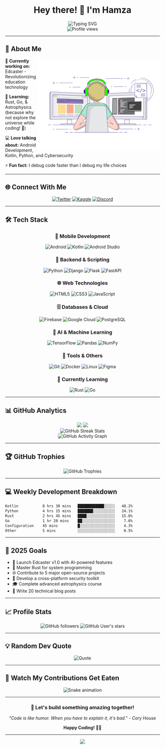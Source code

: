 <div align="center">

# Hey there! 👋 I'm Hamza

<img src="https://readme-typing-svg.herokuapp.com?font=Fira+Code&pause=1000&color=36BCF7&center=true&vCenter=true&width=435&lines=Android+Developer;Kotlin+Enthusiast;Python+Developer;Security+Researcher;Always+Learning+New+Things!" alt="Typing SVG" />

</div>

<div align="center">
  <img src="https://komarev.com/ghpvc/?username=hamzariffic&style=for-the-badge&color=0891b2&labelColor=1c1917" alt="Profile views" />
</div>

---

## 🚀 About Me

<img align="right" alt="Coding" width="400" src="https://raw.githubusercontent.com/devSouvik/devSouvik/master/gif3.gif">

🔭 **Currently working on:** Edcaster - Revolutionizing education technology

🌱 **Learning:** Rust, Go, & Astrophysics (because why not explore the universe while coding! 🌌)

💻 **Love talking about:** Android Development, Kotlin, Python, and Cybersecurity

⚡ **Fun fact:** I debug code faster than I debug my life choices

---

## 🌐 Connect With Me

<div align="center">

[![Twitter](https://img.shields.io/badge/Twitter-%231DA1F2.svg?style=for-the-badge&logo=Twitter&logoColor=white)](https://twitter.com/mateasays)
[![Kaggle](https://img.shields.io/badge/Kaggle-035a7d?style=for-the-badge&logo=kaggle&logoColor=white)](https://www.kaggle.com/hamzamatea)
[![Discord](https://img.shields.io/badge/Discord-%235865F2.svg?style=for-the-badge&logo=discord&logoColor=white)](https://discord.gg/your-discord)

</div>

---

## 🛠️ Tech Stack

<div align="center">

### 📱 Mobile Development
![Android](https://img.shields.io/badge/Android-3DDC84?style=for-the-badge&logo=android&logoColor=white)
![Kotlin](https://img.shields.io/badge/kotlin-%237F52FF.svg?style=for-the-badge&logo=kotlin&logoColor=white)
![Android Studio](https://img.shields.io/badge/Android%20Studio-3DDC84.svg?style=for-the-badge&logo=android-studio&logoColor=white)

### 🐍 Backend & Scripting
![Python](https://img.shields.io/badge/python-3670A0?style=for-the-badge&logo=python&logoColor=ffdd54)
![Django](https://img.shields.io/badge/django-%23092E20.svg?style=for-the-badge&logo=django&logoColor=white)
![Flask](https://img.shields.io/badge/flask-%23000.svg?style=for-the-badge&logo=flask&logoColor=white)
![FastAPI](https://img.shields.io/badge/FastAPI-005571?style=for-the-badge&logo=fastapi)

### 🌐 Web Technologies
![HTML5](https://img.shields.io/badge/html5-%23E34F26.svg?style=for-the-badge&logo=html5&logoColor=white)
![CSS3](https://img.shields.io/badge/css3-%231572B6.svg?style=for-the-badge&logo=css3&logoColor=white)
![JavaScript](https://img.shields.io/badge/javascript-%23323330.svg?style=for-the-badge&logo=javascript&logoColor=%23F7DF1E)

### 🗄️ Databases & Cloud
![Firebase](https://img.shields.io/badge/Firebase-039BE5?style=for-the-badge&logo=Firebase&logoColor=white)
![Google Cloud](https://img.shields.io/badge/GoogleCloud-%234285F4.svg?style=for-the-badge&logo=google-cloud&logoColor=white)
![PostgreSQL](https://img.shields.io/badge/postgresql-%23316192.svg?style=for-the-badge&logo=postgresql&logoColor=white)

### 🧠 AI & Machine Learning
![TensorFlow](https://img.shields.io/badge/TensorFlow-%23FF6F00.svg?style=for-the-badge&logo=TensorFlow&logoColor=white)
![Pandas](https://img.shields.io/badge/pandas-%23150458.svg?style=for-the-badge&logo=pandas&logoColor=white)
![NumPy](https://img.shields.io/badge/numpy-%23013243.svg?style=for-the-badge&logo=numpy&logoColor=white)

### 🔧 Tools & Others
![Git](https://img.shields.io/badge/git-%23F05033.svg?style=for-the-badge&logo=git&logoColor=white)
![Docker](https://img.shields.io/badge/docker-%230db7ed.svg?style=for-the-badge&logo=docker&logoColor=white)
![Linux](https://img.shields.io/badge/Linux-FCC624?style=for-the-badge&logo=linux&logoColor=black)
![Figma](https://img.shields.io/badge/figma-%23F24E1E.svg?style=for-the-badge&logo=figma&logoColor=white)

### 🚀 Currently Learning
![Rust](https://img.shields.io/badge/rust-%23000000.svg?style=for-the-badge&logo=rust&logoColor=white)
![Go](https://img.shields.io/badge/go-%2300ADD8.svg?style=for-the-badge&logo=go&logoColor=white)

</div>

---

## 📊 GitHub Analytics

<div align="center">
  <img height="180em" src="https://github-readme-stats.vercel.app/api?username=hamzariffic&show_icons=true&theme=tokyonight&include_all_commits=true&count_private=true&hide_border=true&bg_color=1a1b27"/>
  <img height="180em" src="https://github-readme-stats.vercel.app/api/top-langs/?username=hamzariffic&layout=compact&langs_count=8&theme=tokyonight&hide_border=true&bg_color=1a1b27"/>
</div>

<div align="center">
  <img src="https://streak-stats.demolab.com/?user=hamzariffic&theme=tokyonight&hide_border=true&background=1a1b27" alt="GitHub Streak Stats" />
</div>

<div align="center">
  <img src="https://github-readme-activity-graph.vercel.app/graph?username=hamzariffic&theme=tokyo-night&bg_color=1a1b27&color=be90f2&line=5a6b8c&point=c58bf0&area=true&hide_border=true" alt="GitHub Activity Graph" />
</div>

---

## 🏆 GitHub Trophies

<div align="center">
  <img src="https://github-profile-trophy.vercel.app/?username=hamzariffic&theme=tokyonight&no-frame=true&no-bg=true&margin-w=4&row=2&column=3" alt="GitHub Trophies" />
</div>

---

## 💻 Weekly Development Breakdown

```text
Kotlin           8 hrs 30 mins   ████████████░░░░░   48.2%
Python           4 hrs 15 mins   ███████░░░░░░░░░░   24.1%
Rust             2 hrs 45 mins   ████░░░░░░░░░░░░░   15.6%
Go               1 hr 20 mins    ██░░░░░░░░░░░░░░░    7.6%
Configuration    45 mins         █░░░░░░░░░░░░░░░░    4.3%
Other            5 mins          ░░░░░░░░░░░░░░░░░    0.5%
```

---

## 🎯 2025 Goals

- 🚀 Launch Edcaster v1.0 with AI-powered features
- 🦀 Master Rust for system programming
- 🌐 Contribute to 5 major open-source projects
- 📱 Develop a cross-platform security toolkit
- 🎓 Complete advanced astrophysics course
- 📝 Write 20 technical blog posts

---

## 📈 Profile Stats

<div align="center">
  
  ![GitHub followers](https://img.shields.io/github/followers/hamzariffic?style=for-the-badge&color=0891b2&labelColor=1c1917)
  ![GitHub User's stars](https://img.shields.io/github/stars/hamzariffic?style=for-the-badge&color=0891b2&labelColor=1c1917)
  
</div>

---

## 💡 Random Dev Quote

<div align="center">

![Quote](https://quotes-github-readme.vercel.app/api?type=horizontal&theme=tokyonight)

</div>

---

## 🐍 Watch My Contributions Get Eaten

<div align="center">
  
  ![Snake animation](https://raw.githubusercontent.com/hamzariffic/hamzariffic/output/github-contribution-grid-snake-dark.svg)
  
</div>

---

<div align="center">

### 💬 Let's build something amazing together!

*"Code is like humor. When you have to explain it, it's bad." - Cory House*

**Happy Coding!** 🚀✨

</div>

---

<div align="center">
  <img src="https://capsule-render.vercel.app/api?type=waving&color=gradient&height=100&section=footer&width=100%"/>
</div>
